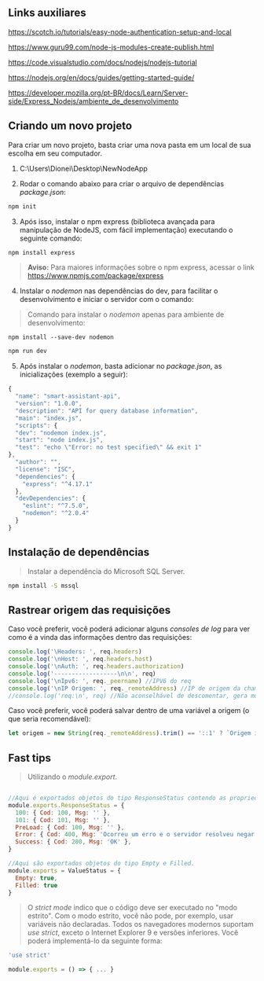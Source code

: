 ## Links auxiliares

https://scotch.io/tutorials/easy-node-authentication-setup-and-local

https://www.guru99.com/node-js-modules-create-publish.html

https://code.visualstudio.com/docs/nodejs/nodejs-tutorial

https://nodejs.org/en/docs/guides/getting-started-guide/

https://developer.mozilla.org/pt-BR/docs/Learn/Server-side/Express_Nodejs/ambiente_de_desenvolvimento

## Criando um novo projeto

Para criar um novo projeto, basta criar uma nova pasta em um local de sua escolha em seu computador.
  
  1. C:\Users\Dionei\Desktop\NewNodeApp
  
  2. Rodar o comando abaixo para criar o arquivo de dependências *package.json*:
  ```bash
  npm init
  ```
  
  3. Após isso, instalar o npm express (biblioteca avançada para manipulação de NodeJS, com fácil implementação) executando o seguinte comando:
  ```bash
  npm install express
  ```
  
  > **Aviso:** Para maiores informações sobre o npm express, acessar o link https://www.npmjs.com/package/express
  
  4. Instalar o *nodemon* nas dependências do dev, para facilitar o desenvolvimento e iniciar o servidor com o comando:
  
  > Comando para instalar o *nodemon* apenas para ambiente de desenvolvimento:
  
  ```
  npm install --save-dev nodemon
  ```
  
  ```bash
  npm run dev
  ```
  
  5. Após instalar o *nodemon*, basta adicionar no *package.json*, as inicializações (exemplo a seguir):
  ```javascript
  {
    "name": "smart-assistant-api",
    "version": "1.0.0",
    "description": "API for query database information",
    "main": "index.js",
    "scripts": {
    "dev": "nodemon index.js",
    "start": "node index.js",
    "test": "echo \"Error: no test specified\" && exit 1"
  },
    "author": "",
    "license": "ISC",
    "dependencies": {
      "express": "^4.17.1"
    },
    "devDependencies": {
      "eslint": "^7.5.0",
      "nodemon": "^2.0.4"
    }
  }
  ```
 
## Instalação de dependências
  
  > Instalar a dependência do Microsoft SQL Server.
  ```bash
  npm install -S mssql
  ```
  
## Rastrear origem das requisições

  Caso você preferir, você poderá adicionar alguns *consoles de log* para ver como é a vinda das informações dentro das requisições:

  ```javascript
  console.log('\Headers: ', req.headers)
  console.log('\nHost: ', req.headers.host)
  console.log('\nAuth: ', req.headers.authorization)
  console.log('------------------\n\n', req)
  console.log('\nIpv6: ', req._peername) //IPV6 do req
  console.log('\nIP Origem: ', req._remoteAddress) //IP de origem da chamada
  //console.log('req:\n', req) //Não aconselhável de descomentar, gera muitas linhas.
  ```
  
  Caso você preferir, você poderá salvar dentro de uma variável a origem (o que seria recomendável):
  
  ```javascript
  let origem = new String(req._remoteAddress).trim() == '::1' ? `Origem interna (SWAGGER): ${req.headers.origin}` : `Origem externa: ${req._remoteAddress}`
  ```
  
## Fast tips

  > Utilizando o *module.export*.
  ```javascript
  
  //Aqui é exportados objetos do tipo ResponseStatus contendo as propriedades 100, 101, etc..
  module.exports.ResponseStatus = {
    100: { Cod: 100, Msg: '' },
    101: { Cod: 101, Msg: '' },
    PreLoad: { Cod: 100, Msg: '' },
    Error: { Cod: 400, Msg: 'Ocorreu um erro e o servidor resolveu negar a requisição' },
    Success: { Cod: 200, Msg: 'OK' },
  }

  //Aqui são exportados objetos do tipo Empty e Filled.
  module.exports = ValueStatus = {
    Empty: true,
    Filled: true
  }
  ```
  
  > O *strict mode* indico que o código deve ser executado no "modo estrito". Com o modo estrito, você não pode, por exemplo, usar variáveis não declaradas. Todos os navegadores modernos suportam *use strict*, exceto o Internet Explorer 9 e versões inferiores. Você poderá implementá-lo da seguinte forma:
```javascript
'use strict'

module.exports = () => { ... }
